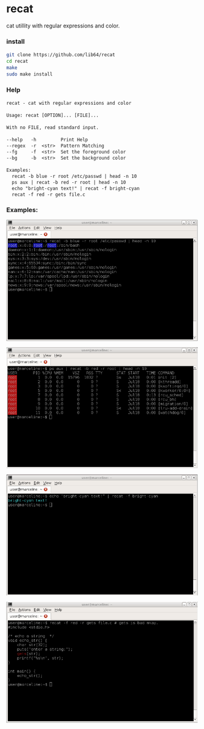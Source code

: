 # recat
cat utillity with regular expressions and color.

### install
```bash
git clone https://github.com/lib64/recat
cd recat
make
sudo make install
```

### Help
```
recat - cat with regular expressions and color

Usage: recat [OPTION]... [FILE]...

With no FILE, read standard input.

--help   -h         Print Help
--regex  -r  <str>  Pattern Matching
--fg     -f  <str>  Set the foreground color
--bg     -b  <str>  Set the background color

Examples:
  recat -b blue -r root /etc/passwd | head -n 10
  ps aux | recat -b red -r root | head -n 10
  echo "bright-cyan text!" | recat -f bright-cyan
  recat -f red -r gets file.c
```

### Examples:
![example 1](images/example1.png)

![example 2](images/example2.png)

![example 3](images/example3.png)

![example 4](images/example4.png)
